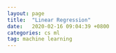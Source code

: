 ```yaml
---
layout: page
title:  "Linear Regression"
date:   2020-02-16 09:04:39 +0800
categories: cs ml
tag: machine learning
---
```



<style type="text/css">
    .ipynb {
        width: 1080px;
    }
</style>

<!---
<div class="ipynb">

{% jupyter_notebook "/notebook/2020-02-16-line_regression.ipynb" %}

</div>

->